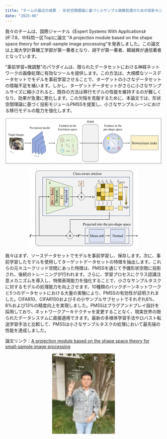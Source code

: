 ```yaml
---
title: "チームの最近の成果 - 形状空間理論に基づく小サンプル画像処理のための投影モジュール"
date: "2025-06"
---
```


我々のチームは、国際ジャーナル《Expert Systems With Applications》(IF:7.8、中科院一区Top)に論文 "A projection module based on the shape space theory for small-sample image processing"を発表しました。この論文は上海大学計算機工学部が第一著者となり、胡干が第一著者、韓越興が通信著者となっています。

“事前学習+微調整”のパラダイムは、限られたデータセットにおける神経ネットワークの画像処理に有効なツールを提供します。この方法は、大規模なソースデータセットでモデルを事前学習させることで、ターゲットの小さなデータセットの情報不足を補います。しかし、ターゲットデータセットがさらに小さなサンプルサイズに縮小されると、既存の方法は移行モデルの性能を維持するのが難しくなり、効果が急激に悪化します。この欠陥を克服するために、本論文では、形状空間理論に基づく投影モジュールPMSSを提案し、小さなサンプルシーンにおける移行モデルの能力を強化します。

<p align="center">
  <img src="/images/indexPic/2025/hg_Paper1.png" />
</p> 
<p align="center">
  <img src="/images/indexPic/2025/hg_Paper2.png" />
</p> 

我々はまず、ソースデータセットでモデルを事前学習し、保存します。次に、事前学習したモデルを使用してターゲットデータセットの特徴を抽出します。これらの元々ユークリッド空間にあった特徴は、PMSSを通じて予備形状空間に投影され、後続のトレーニングが行われます。さらに、学習プロセスにクラス認識注意メカニズムを導入し、特徴表現能力を強化することで、小さなサンプルタスクに対するモデルの処理能力を向上させます。10種類のバックボーンネットワークと5つのデータセットにおける大量の実験により、PMSSの有効性が証明されました。CIFAR10、CIFAR100およびその小サンプルサブセットでそれぞれ6%、8%および13%の精度向上を実現しました。PMSSはプラグアンドプレイ設計を採用しており、ネットワークアーキテクチャを変更することなく、現実世界の限られたデータシステムに直接適用できます。最新の多様体学習手法やロバスト転送学習手法と比較して、PMSSは小さなサンプルタスクの処理において最先端の性能を達成しました。

論文リンク：[A projection module based on the shape space theory for small-sample image processing](https://authors.elsevier.com/sd/article/S0957-4174(25)02286-9)

<p align="center">
  <img src="/images/indexPic/2025/hg.jpg" style="width:40%" />
</p> 